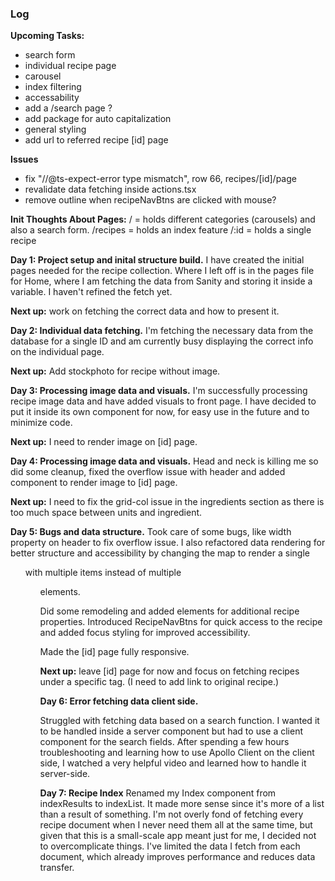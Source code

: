 ### Log

**Upcoming Tasks:**

- search form
- individual recipe page
- carousel
- index filtering
- accessability
- add a /search page ?
- add package for auto capitalization
- general styling
- add url to referred recipe [id] page

**Issues**

- fix "//@ts-expect-error type mismatch", row 66, recipes/[id]/page
- revalidate data fetching inside actions.tsx
- remove outline when recipeNavBtns are clicked with mouse?

**Init Thoughts About Pages:**
/ = holds different categories (carousels) and also a search form.
/recipes = holds an index feature
/:id = holds a single recipe

**Day 1: Project setup and inital structure build.**
I have created the initial pages needed for the recipe collection.
Where I left off is in the pages file for Home, where I am fetching the data from Sanity and storing it inside a variable. I haven't refined the fetch yet.

**Next up:** work on fetching the correct data and how to present it.

**Day 2: Individual data fetching.**
I'm fetching the necessary data from the database for a single ID and am currently busy displaying the correct info on the individual page.

**Next up:** Add stockphoto for recipe without image.

**Day 3: Processing image data and visuals.**
I'm successfully processing recipe image data and have added visuals to front page. I have decided to put it inside its own component for now, for easy use in the future and to minimize code.

**Next up:** I need to render image on [id] page.

**Day 4: Processing image data and visuals.**
Head and neck is killing me so did some cleanup, fixed the overflow issue with header and added component to render image to [id] page.

**Next up:** I need to fix the grid-col issue in the ingredients section as there is too much space between units and ingredient.

**Day 5: Bugs and data structure.**
Took care of some bugs, like width property on header to fix overflow issue. I also refactored data rendering for better structure and accessibility by changing the map to render a single <ul> with multiple items instead of multiple <ul> elements.

Did some remodeling and added elements for additional recipe properties. Introduced RecipeNavBtns for quick access to the recipe and added focus styling for improved accessibility.

Made the [id] page fully responsive.

**Next up:** leave [id] page for now and focus on fetching recipes under a specific tag. (I need to add link to original recipe.)

**Day 6: Error fetching data client side.**

Struggled with fetching data based on a search function. I wanted it to be handled inside a server component but had to use a client component for the search fields. After spending a few hours troubleshooting and learning how to use Apollo Client on the client side, I watched a very helpful video and learned how to handle it server-side.

**Day 7: Recipe Index**
Renamed my Index component from indexResults to indexList. It made more sense since it's more of a list than a result of something. I'm not overly fond of fetching every recipe document when I never need them all at the same time, but given that this is a small-scale app meant just for me, I decided not to overcomplicate things. I've limited the data I fetch from each document, which already improves performance and reduces data transfer.
